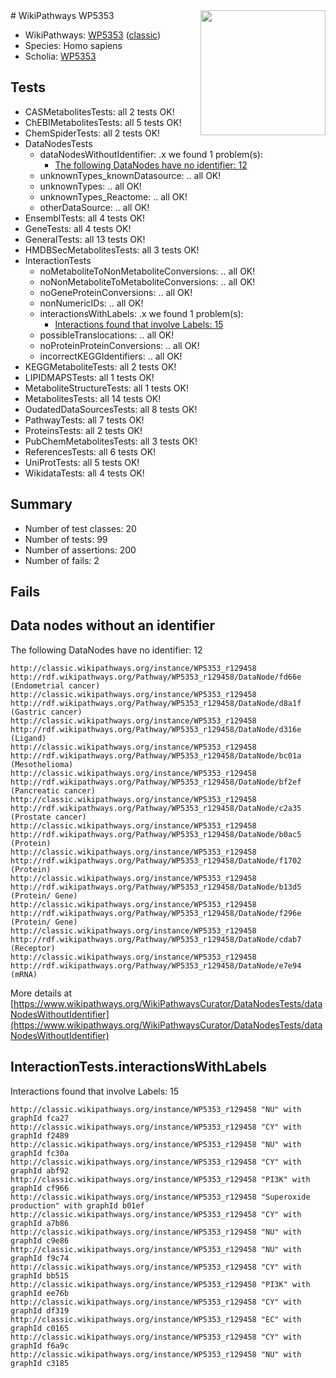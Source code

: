 <img style="float: right; width: 200px" src="https://upload.wikimedia.org/wikipedia/commons/thumb/8/83/Wplogo_with_text_500.png/640px-Wplogo_with_text_500.png" />
# WikiPathways WP5353

* WikiPathways: [WP5353](https://wikipathways.org/pathways/WP5353) ([classic](https://classic.wikipathways.org/instance/WP5353))
* Species: Homo sapiens
* Scholia: [WP5353](https://scholia.toolforge.org/wikipathways/WP5353)
## Tests
* CASMetabolitesTests: all 2 tests OK!
* ChEBIMetabolitesTests: all 5 tests OK!
* ChemSpiderTests: all 2 tests OK!
* DataNodesTests
    * dataNodesWithoutIdentifier: .x we found 1 problem(s):
        * [The following DataNodes have no identifier: 12](#8792c492)
    * unknownTypes_knownDatasource: .. all OK!
    * unknownTypes: .. all OK!
    * unknownTypes_Reactome: .. all OK!
    * otherDataSource: .. all OK!
* EnsemblTests: all 4 tests OK!
* GeneTests: all 4 tests OK!
* GeneralTests: all 13 tests OK!
* HMDBSecMetabolitesTests: all 3 tests OK!
* InteractionTests
    * noMetaboliteToNonMetaboliteConversions: .. all OK!
    * noNonMetaboliteToMetaboliteConversions: .. all OK!
    * noGeneProteinConversions: .. all OK!
    * nonNumericIDs: .. all OK!
    * interactionsWithLabels: .x we found 1 problem(s):
        * [Interactions found that involve Labels: 15](#fe97a8bd)
    * possibleTranslocations: .. all OK!
    * noProteinProteinConversions: .. all OK!
    * incorrectKEGGIdentifiers: .. all OK!
* KEGGMetaboliteTests: all 2 tests OK!
* LIPIDMAPSTests: all 1 tests OK!
* MetaboliteStructureTests: all 1 tests OK!
* MetabolitesTests: all 14 tests OK!
* OudatedDataSourcesTests: all 8 tests OK!
* PathwayTests: all 7 tests OK!
* ProteinsTests: all 2 tests OK!
* PubChemMetabolitesTests: all 3 tests OK!
* ReferencesTests: all 6 tests OK!
* UniProtTests: all 5 tests OK!
* WikidataTests: all 4 tests OK!


## Summary

* Number of test classes: 20
* Number of tests: 99
* Number of assertions: 200
* Number of fails: 2

## Fails

<a name="8792c492" />

## Data nodes without an identifier

The following DataNodes have no identifier: 12
```
http://classic.wikipathways.org/instance/WP5353_r129458 http://rdf.wikipathways.org/Pathway/WP5353_r129458/DataNode/fd66e (Endometrial cancer)
http://classic.wikipathways.org/instance/WP5353_r129458 http://rdf.wikipathways.org/Pathway/WP5353_r129458/DataNode/d8a1f (Gastric cancer)
http://classic.wikipathways.org/instance/WP5353_r129458 http://rdf.wikipathways.org/Pathway/WP5353_r129458/DataNode/d316e (Ligand)
http://classic.wikipathways.org/instance/WP5353_r129458 http://rdf.wikipathways.org/Pathway/WP5353_r129458/DataNode/bc01a (Mesothelioma)
http://classic.wikipathways.org/instance/WP5353_r129458 http://rdf.wikipathways.org/Pathway/WP5353_r129458/DataNode/bf2ef (Pancreatic cancer)
http://classic.wikipathways.org/instance/WP5353_r129458 http://rdf.wikipathways.org/Pathway/WP5353_r129458/DataNode/c2a35 (Prostate cancer)
http://classic.wikipathways.org/instance/WP5353_r129458 http://rdf.wikipathways.org/Pathway/WP5353_r129458/DataNode/b0ac5 (Protein)
http://classic.wikipathways.org/instance/WP5353_r129458 http://rdf.wikipathways.org/Pathway/WP5353_r129458/DataNode/f1702 (Protein)
http://classic.wikipathways.org/instance/WP5353_r129458 http://rdf.wikipathways.org/Pathway/WP5353_r129458/DataNode/b13d5 (Protein/ Gene)
http://classic.wikipathways.org/instance/WP5353_r129458 http://rdf.wikipathways.org/Pathway/WP5353_r129458/DataNode/f296e (Protein/ Gene)
http://classic.wikipathways.org/instance/WP5353_r129458 http://rdf.wikipathways.org/Pathway/WP5353_r129458/DataNode/cdab7 (Receptor)
http://classic.wikipathways.org/instance/WP5353_r129458 http://rdf.wikipathways.org/Pathway/WP5353_r129458/DataNode/e7e94 (mRNA)
```

More details at [https://www.wikipathways.org/WikiPathwaysCurator/DataNodesTests/dataNodesWithoutIdentifier](https://www.wikipathways.org/WikiPathwaysCurator/DataNodesTests/dataNodesWithoutIdentifier)

<a name="fe97a8bd" />

## InteractionTests.interactionsWithLabels

Interactions found that involve Labels: 15
```
http://classic.wikipathways.org/instance/WP5353_r129458 "NU" with graphId fca27
http://classic.wikipathways.org/instance/WP5353_r129458 "CY" with graphId f2489
http://classic.wikipathways.org/instance/WP5353_r129458 "NU" with graphId fc30a
http://classic.wikipathways.org/instance/WP5353_r129458 "CY" with graphId abf92
http://classic.wikipathways.org/instance/WP5353_r129458 "PI3K" with graphId cf966
http://classic.wikipathways.org/instance/WP5353_r129458 "Superoxide
production" with graphId b01ef
http://classic.wikipathways.org/instance/WP5353_r129458 "CY" with graphId a7b86
http://classic.wikipathways.org/instance/WP5353_r129458 "NU" with graphId c9e86
http://classic.wikipathways.org/instance/WP5353_r129458 "NU" with graphId f9c74
http://classic.wikipathways.org/instance/WP5353_r129458 "CY" with graphId bb515
http://classic.wikipathways.org/instance/WP5353_r129458 "PI3K" with graphId ee76b
http://classic.wikipathways.org/instance/WP5353_r129458 "CY" with graphId df319
http://classic.wikipathways.org/instance/WP5353_r129458 "EC" with graphId c0165
http://classic.wikipathways.org/instance/WP5353_r129458 "CY" with graphId f6a9c
http://classic.wikipathways.org/instance/WP5353_r129458 "NU" with graphId c3185
```

